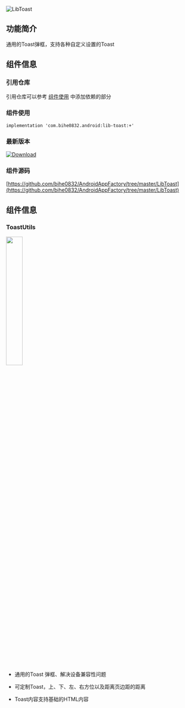 ![LibToast](https://img.shields.io/badge/AndroidAppFactory-LibToast-brightgreen)

## 功能简介

通用的Toast弹框，支持各种自定义设置的Toast

## 组件信息

### 引用仓库

引用仓库可以参考 [组件使用](./../start.md) 中添加依赖的部分

### 组件使用

    implementation 'com.bihe0832.android:lib-toast:+'

### 最新版本

[ ![Download](https://api.bintray.com/packages/bihe0832/android/lib-toast/images/download.svg) ](https://bintray.com/bihe0832/android/lib-toast/_latestVersion)

### 组件源码

[https://github.com/bihe0832/AndroidAppFactory/tree/master/LibToast](https://github.com/bihe0832/AndroidAppFactory/tree/master/LibToast)

## 组件信息

### ToastUtils

<img src="https://blog.bihe0832.com/public/img/androidappfactory.png" width="30%"/>


- 通用的Toast 弹框、解决设备兼容性问题

- 可定制Toast，上、下、左、右方位以及距离页边距的距离

- Toast内容支持基础的HTML内容
